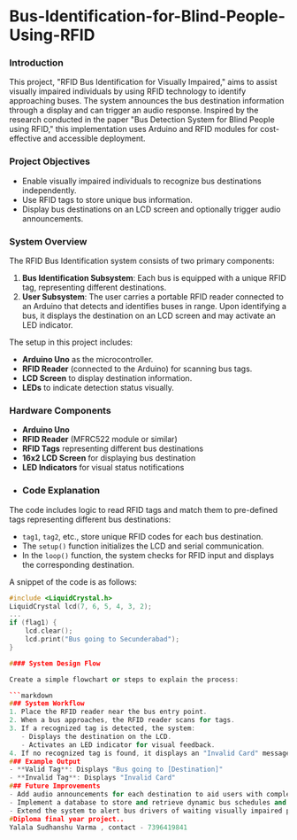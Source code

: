 # Bus-Identification-for-Blind-People-Using-RFID

### Introduction
This project, "RFID Bus Identification for Visually Impaired," aims to assist visually impaired individuals by using RFID technology to identify approaching buses. The system announces the bus destination information through a display and can trigger an audio response. Inspired by the research conducted in the paper "Bus Detection System for Blind People using RFID," this implementation uses Arduino and RFID modules for cost-effective and accessible deployment.

### Project Objectives
- Enable visually impaired individuals to recognize bus destinations independently.
- Use RFID tags to store unique bus information.
- Display bus destinations on an LCD screen and optionally trigger audio announcements.

### System Overview
The RFID Bus Identification system consists of two primary components:
1. **Bus Identification Subsystem**: Each bus is equipped with a unique RFID tag, representing different destinations.
2. **User Subsystem**: The user carries a portable RFID reader connected to an Arduino that detects and identifies buses in range. Upon identifying a bus, it displays the destination on an LCD screen and may activate an LED indicator.

The setup in this project includes:
- **Arduino Uno** as the microcontroller.
- **RFID Reader** (connected to the Arduino) for scanning bus tags.
- **LCD Screen** to display destination information.
- **LEDs** to indicate detection status visually.
  
### Hardware Components
- **Arduino Uno**
- **RFID Reader** (MFRC522 module or similar)
- **RFID Tags** representing different bus destinations
- **16x2 LCD Screen** for displaying bus destination
- **LED Indicators** for visual status notifications
- ### Code Explanation
The code includes logic to read RFID tags and match them to pre-defined tags representing different bus destinations:
- `tag1`, `tag2`, etc., store unique RFID codes for each bus destination.
- The `setup()` function initializes the LCD and serial communication.
- In the `loop()` function, the system checks for RFID input and displays the corresponding destination.

A snippet of the code is as follows:
```cpp
#include <LiquidCrystal.h>
LiquidCrystal lcd(7, 6, 5, 4, 3, 2);
...
if (flag1) {
    lcd.clear();
    lcd.print("Bus going to Secunderabad");
}

#### System Design Flow

Create a simple flowchart or steps to explain the process:

```markdown
### System Workflow
1. Place the RFID reader near the bus entry point.
2. When a bus approaches, the RFID reader scans for tags.
3. If a recognized tag is detected, the system:
   - Displays the destination on the LCD.
   - Activates an LED indicator for visual feedback.
4. If no recognized tag is found, it displays an "Invalid Card" message.
### Example Output
- **Valid Tag**: Displays "Bus going to [Destination]"
- **Invalid Tag**: Displays "Invalid Card"
### Future Improvements
- Add audio announcements for each destination to aid users with complete visual impairment.
- Implement a database to store and retrieve dynamic bus schedules and routes.
- Extend the system to alert bus drivers of waiting visually impaired passengers.
#Diploma final year project..
Yalala Sudhanshu Varma , contact - 7396419841
